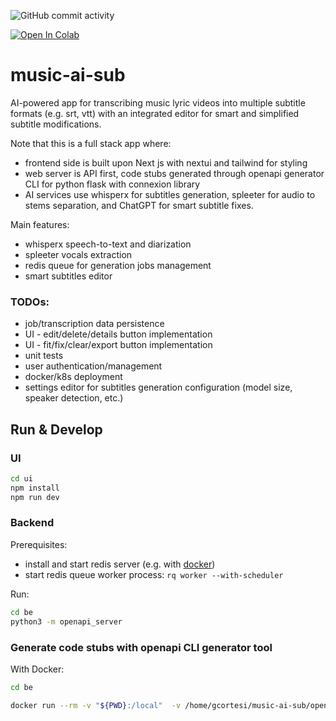 ![GitHub commit activity](https://img.shields.io/github/commit-activity/m/GiacomoCortesi/music-ai-sub)

[![Open In Colab](https://colab.research.google.com/assets/colab-badge.svg)](https://colab.research.google.com/drive/1vGiYb6ODdaRhMo6KMXC3lSFDkTCU1jc_?usp=sharing)

# music-ai-sub
AI-powered app for transcribing music lyric videos into multiple subtitle formats (e.g. srt, vtt) with an integrated editor for smart and simplified subtitle modifications.

Note that this is a full stack app where:
 - frontend side is built upon Next js with nextui and tailwind for styling
 - web server is API first, code stubs generated through openapi generator CLI for python flask with connexion library
 - AI services use whisperx for subtitles generation, spleeter for audio to stems separation, and ChatGPT for smart subtitle fixes.

Main features:
 - whisperx speech-to-text and diarization
 - spleeter vocals extraction
 - redis queue for generation jobs management
 - smart subtitles editor

### TODOs:
 - job/transcription data persistence
 - UI - edit/delete/details button implementation
 - UI - fit/fix/clear/export button implementation
 - unit tests
 - user authentication/management
 - docker/k8s deployment
 - settings editor for subtitles generation configuration (model size, speaker detection, etc.)

## Run & Develop
### UI
```bash
cd ui
npm install
npm run dev
```

### Backend
Prerequisites:
 - install and start redis server (e.g. with [docker](https://hub.docker.com/_/redis/))
 - start redis queue worker process:
  `rq worker --with-scheduler`

Run:
```bash
cd be
python3 -m openapi_server
```

### Generate code stubs with openapi CLI generator tool
With Docker:

```bash
cd be

docker run --rm -v "${PWD}:/local"  -v /home/gcortesi/music-ai-sub/openapi.yml:/openapi.yml openapitools/openapi-generator-cli generate    -i /openapi.yml     -g python-flask     -o /local/
```